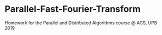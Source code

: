 # Parallel-Fast-Fourier-Transform
Homework for the Parallel and Distributed Algorithms course @ ACS, UPB 2019
